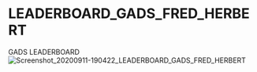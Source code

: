 # LEADERBOARD_GADS_FRED_HERBERT
GADS LEADERBOARD
![Screenshot_20200911-190422_LEADERBOARD_GADS_FRED_HERBERT](https://user-images.githubusercontent.com/44193167/92950193-f4408f00-f464-11ea-9b96-2bee2e375e15.jpg)

